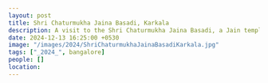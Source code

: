 ```yaml
---
layout: post
title: Shri Chaturmukha Jaina Basadi, Karkala
description: A visit to the Shri Chaturmukha Jaina Basadi, a Jain temple in Karkala, Karnataka.
date: 2024-12-13 16:25:00 +0530
image: "/images/2024/ShriChaturmukhaJainaBasadiKarkala.jpg"
tags: ["_2024_", bangalore]
people: []
location: 
---
```

